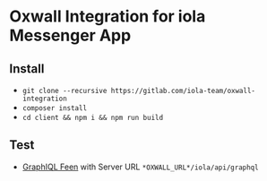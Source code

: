 # Oxwall Integration for iola Messenger App

## Install
- `git clone --recursive https://gitlab.com/iola-team/oxwall-integration`
- `composer install`
- `cd client && npm i && npm run build`

## Test
- [GraphIQL Feen](https://chrome.google.com/webstore/detail/graphiql-feen/mcbfdonlkfpbfdpimkjilhdneikhfklp) with Server URL `*OXWALL_URL*/iola/api/graphql`
